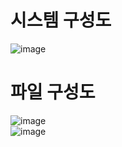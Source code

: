 # 시스템 구성도

![image](https://github.com/LifeIsRightward/WebServer/assets/90908005/4c6c05ea-c52c-4322-8936-1702f6796214)


# 파일 구성도
![image](https://github.com/LifeIsRightward/WebServer/assets/90908005/c80e399b-8586-4542-bedb-8435c0c9c82d)
<br>
![image](https://github.com/LifeIsRightward/WebServer/assets/90908005/5020e768-5695-4820-a2f2-bf44371f306b)
